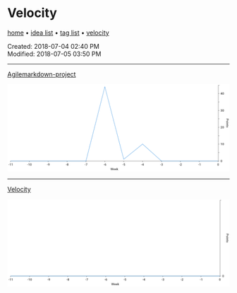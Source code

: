 # Velocity

[home](index.md) • [idea list](ideas.md) • [tag list](tags.md) • [velocity](velocity.md)

Created: 2018-07-04 02:40 PM  
Modified: 2018-07-05 03:50 PM  

---

[Agilemarkdown-project](agilemarkdown-project.md)

![velocity](agilemarkdown-project/velocity.png)


---

[Velocity](velocity.md)

![velocity](velocity/velocity.png)

